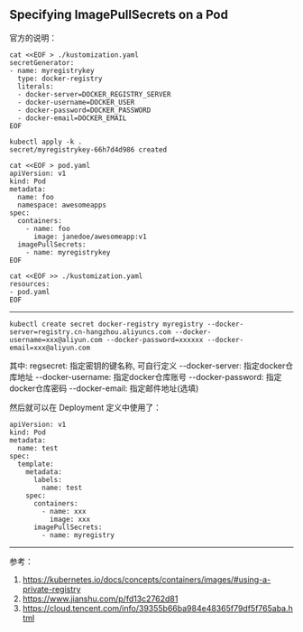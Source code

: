 ## Specifying ImagePullSecrets on a Pod

官方的说明：

```
cat <<EOF > ./kustomization.yaml
secretGenerator:
- name: myregistrykey
  type: docker-registry
  literals:
  - docker-server=DOCKER_REGISTRY_SERVER
  - docker-username=DOCKER_USER
  - docker-password=DOCKER_PASSWORD
  - docker-email=DOCKER_EMAIL
EOF

kubectl apply -k .
secret/myregistrykey-66h7d4d986 created
```

```
cat <<EOF > pod.yaml
apiVersion: v1
kind: Pod
metadata:
  name: foo
  namespace: awesomeapps
spec:
  containers:
    - name: foo
      image: janedoe/awesomeapp:v1
  imagePullSecrets:
    - name: myregistrykey
EOF

cat <<EOF >> ./kustomization.yaml
resources:
- pod.yaml
EOF
```

---

```
kubectl create secret docker-registry myregistry --docker-server=registry.cn-hangzhou.aliyuncs.com --docker-username=xxx@aliyun.com --docker-password=xxxxxx --docker-email=xxx@aliyun.com
```

其中:
regsecret:  指定密钥的键名称, 可自行定义
--docker-server:  指定docker仓库地址
--docker-username:  指定docker仓库账号
--docker-password:  指定docker仓库密码
--docker-email:  指定邮件地址(选填)

然后就可以在 Deployment 定义中使用了：

```
apiVersion: v1
kind: Pod
metadata:
  name: test
spec:
  template:
    metadata:
      labels:
        name: test
    spec:
      containers:
        - name: xxx
          image: xxx
      imagePullSecrets:
        - name: myregistry
```

---

参考：
1. https://kubernetes.io/docs/concepts/containers/images/#using-a-private-registry
2. https://www.jianshu.com/p/fd13c2762d81
3. https://cloud.tencent.com/info/39355b66ba984e48365f79df5f765aba.html